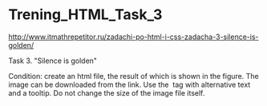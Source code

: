 # Trening_HTML_Task_3
http://www.itmathrepetitor.ru/zadachi-po-html-i-css-zadacha-3-silence-is-golden/

Task 3. "Silence is golden"

Condition: create an html file, the result of which is shown in the figure.
The image can be downloaded from the link.
Use the <img> tag with alternative text and a tooltip.
Do not change the size of the image file itself.
